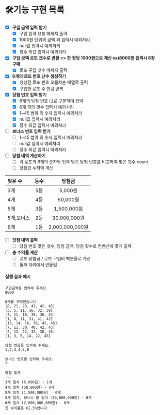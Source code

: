 # 🛠기능 구현 목록

- [x] __구입 금액 입력 받기__
    - [x] 구입 입력 요청 메세지 출력
    - [x] 1000원 단위의 금액 외 입력시 예외처리
    - [x] null값 입력시 예외처리
    - [x] 정수 외값 입력시 예외처리

- [x] __구입 금액 로또 갯수로 변환 => 한 장당 1000원으로 계산 ex)8000원 입력시 8장 구매__
    - [x] 로또 구입 갯수 메세지 출력

- [x] __6개의 로또 번호 난수 생성하기__
    - [x] 생성된 로또 번호 오름차순 배열로 출력
    - [x] 구입한 로또 수 만큼 반복

- [x] __당첨 번호 입력 받기__
    - [x] 6개의 당첨 번호 (,)로 구분하여 입력
    - [x] 6개 외의 갯수 입력시 예외처리
    - [x] 1~45 범위 외 숫자 입력시 예외처리
    - [x] null값 입력시 예외처리
    - [x] 정수 외값 입력시 예외처리

- [ ] __보너스 번호 입력 받기__
    - [ ] 1~45 범위 외 숫자 입력시 예외처리
    - [ ] null값 입력시 예외처리
    - [ ] 정수 외값 입력시 예외처리

- [ ] __당첨 내역 계산하기__
    - [ ] 각 로또의 6개의 숫자와 입력 받은 당첨 번호를 비교하여 맞은 갯수 count
    - [ ] 당첨금 누적액 계산

| 맞은 수    |  등수  |      당첨금       |
|:--------|:----:|:--------------:|
| 3개      |  5등  |     5,000원     |
| 4개      |  4등  |    50,000원     |
| 5개      |  3등  |   1,500,000원   |
| 5개,보너스  |  2등  |  30,000,000원   |
| 6개      |  1등  | 2,000,000,000원 |

- [ ] __당첨 내역 출력__
    - [ ] 당첨 번호 맞은 갯수, 당첨 금액, 당첨 횟수로 컨벤션에 맞게 출력

- [ ] __총 수익률 계산__
    - [ ] 로또 당첨금 / 로또 구입비 백분율로 계산
    - [ ] 둘째 자리에서 반올림

#### 실행 결과 예시
>
```
구입금액을 입력해 주세요.
8000

8개를 구매했습니다.
[8, 21, 23, 41, 42, 43] 
[3, 5, 11, 16, 32, 38] 
[7, 11, 16, 35, 36, 44] 
[1, 8, 11, 31, 41, 42] 
[13, 14, 16, 38, 42, 45] 
[7, 11, 30, 40, 42, 43] 
[2, 13, 22, 32, 38, 45] 
[1, 3, 5, 14, 22, 45]

당첨 번호를 입력해 주세요.
1,2,3,4,5,6

보너스 번호를 입력해 주세요.
7

당첨 통계
---
3개 일치 (5,000원) - 1개
4개 일치 (50,000원) - 0개
5개 일치 (1,500,000원) - 0개
5개 일치, 보너스 볼 일치 (30,000,000원) - 0개
6개 일치 (2,000,000,000원) - 0개
총 수익률은 62.5%입니다.
```